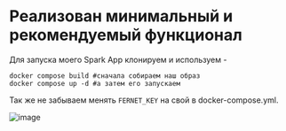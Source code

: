 # Реализован минимальный и рекомендуемый функционал
Для запуска моего Spark App клонируем и используем -  
```
docker compose build #сначала собираем наш образ  
docker compose up -d #а затем его запускаем
```  
Так же не забываем менять `FERNET_KEY` на свой в docker-compose.yml.

![image](https://github.com/user-attachments/assets/b202f040-32ed-4f37-8052-db9360ec6426)
